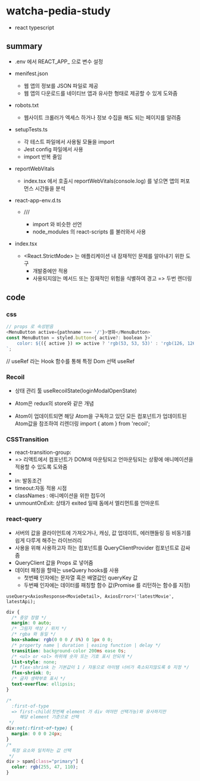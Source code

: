# watcha-pedia-study
* react typescript
## summary
* .env 에서 REACT_APP_ 으로 변수 설정  
* menifest.json
  * 웹 앱의 정보를 JSON 파일로 제공
  * 웹 앱의 다운로드를 네이티브 앱과 유사한 형태로 제공할 수 있게 도와줌
* robots.txt
  * 웹사이트 크롤러가 엑세스 하거나 정보 수집을 해도 되는 페이지를 알려줌
* setupTests.ts
  * 각 테스트 파일에서 사용될 모듈을 import
  * Jest config 파일에서 사용
  * import 반복 줄임
* reportWebVitals
  * index.tsx 에서 호출시 reportWebVitals(console.log) 를 넣으면 앱의 퍼포먼스 시간들을 분석
* react-app-env.d.ts
  * /// <reference types="react-scripts" /> 
    * import 와 비슷한 선언
    * node_modules 의 react-scripts 를 불러와서 사용
    
* index.tsx
  * <React.StrictMode> 는 애플리케이션 내 잠재적인 문제를 알아내기 위한 도구
    * 개발중에만 적용
    * 사용되지않는 메서드 또는 잠재적인 위험을 식별하여 경고 => 두번 렌더링


## code
### css
```javascript
// props 로 속성받음
<MenuButton active={pathname === '/'}>영화</MenuButton>
const MenuButton = styled.button<{ active?: boolean }>`
    color: ${({ active }) => active ? 'rgb(53, 53, 53)' : 'rgb(126, 126, 126)'};
`;
```
// useRef 라는 Hook 함수를 통해 특정 Dom 선택
useRef

### Recoil
* 상태 관리 툴
useRecoilState(loginModalOpenState)

* Atom은 redux의 store와 같은 개념
* Atom이 업데이트되면 해당 Atom을 구독하고 있던 모든 컴포넌트가 업데이트된 Atom값을 참조하여 리렌더링
import { atom } from 'recoil';

### CSSTransition
* react-transition-group: 
* => 리액트에서 컴포넌트가 DOM에 마운팅되고 언마운팅되는 상황에 애니메이션을 적용할 수 있도록 도와줌
* <CSSTransition in={isOpen} timeout={300} classNames="modal" unmountOnExit>
* in: 발동조건
* timeout:자동 적용 시점
* classNames : 애니메이션을 위한 접두어
* unmountOnExit: 상태가 exited 일때 돔에서 엘리먼트를 언마운트

### react-query
* 서버의 값을 클라이언트에 가져오거나, 캐싱, 값 업데이트, 에러핸들링 등 비동기를 쉽게 다루게 해주는 라이브러리
* 사용을 위해 사용하고자 하는 컴포넌트를 QueryClientProvider 컴포넌트로 감싸줌
* QueryClient 값을 Props 로 넣어줌  
* 데이터 패칭을 할때는 useQuery hooks를 사용 
  * 첫번째 인자에는 문자열 혹은 배열값인 queryKey 값
  * 두번째 인자에는 데이터를 패칭할 함수 값(Promise 를 리턴하는 함수를 지정)
```tsx
useQuery<AxiosResponse<MovieDetail>, AxiosError>('latestMovie', latestApi);
```


```css
div {
  /* 중앙 정렬 */
  margin: 0 auto;
  /* 그림자 색상 / 위치 */
  /* rgba 와 동일 */
  box-shadow: rgb(0 0 0 / 8%) 0 1px 0 0;
  /* property name | duration | easing function | delay */
  transition: background-color 200ms ease 0s;
  /* <ul> or <ol> 하위에 숫자 또는 기호 표시 안되게 */
  list-style: none;
  /* flex-shrink 는 기본값이 1 / 자동으로 아이템 너비가 축소되지않도록 0 지정 */
  flex-shrink: 0;
  /* 글자 생략부호 표시 */
  text-overflow: ellipsis;
}

/* 
  :first-of-type 
  => first-child(첫번째 element 가 div 여야만 선택가능)와 유사하지만 
     해당 element 기준으로 선택
 */
div:not(:first-of-type) {
  margin: 0 0 0 24px;
}
/*
  특정 요소와 일치하는 값 선택
 */
div > span[class="primary"] {
  color: rgb(255, 47, 110);
}
```
